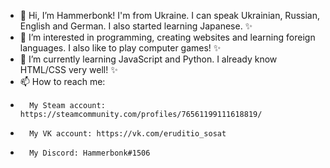 - 👋 Hi, I’m Hammerbonk! I'm from Ukraine. I can speak Ukrainian, Russian, English and German. I also started learning Japanese. ✨
- 👀 I’m interested in programming, creating websites and learning foreign languages. I also like to play computer games! ✨
- 🌱 I’m currently learning JavaScript and Python. I already know HTML/CSS very well! ✨
- 📫 How to reach me:
-       My Steam account: https://steamcommunity.com/profiles/76561199111618819/
-       My VK account: https://vk.com/eruditio_sosat
-       My Discord: Hammerbonk#1506

<!---
Hammerbonk/Hammerbonk is a ✨ special ✨ repository because its `README.md` (this file) appears on your GitHub profile.
You can click the Preview link to take a look at your changes.
--->
